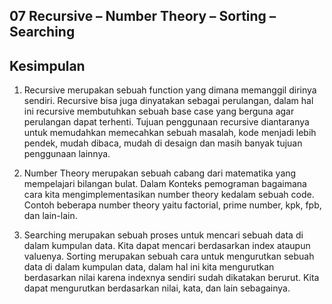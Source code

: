 ## 07 Recursive – Number Theory – Sorting – Searching
## Kesimpulan

1. Recursive merupakan sebuah function yang dimana memanggil dirinya sendiri. Recursive bisa juga dinyatakan sebagai perulangan, dalam hal ini recursive membutuhkan sebuah base case yang berguna agar perulangan dapat terhenti. Tujuan penggunaan recursive diantaranya untuk memudahkan memecahkan sebuah masalah, kode menjadi lebih pendek, mudah dibaca, mudah di desaign dan masih banyak tujuan penggunaan lainnya.

2. Number Theory merupakan sebuah cabang dari matematika yang mempelajari bilangan bulat. Dalam Konteks pemograman bagaimana cara kita mengimplementasikan number theory kedalam sebuah code. Contoh beberapa number theory yaitu factorial, prime number, kpk, fpb, dan lain-lain.

3. Searching merupakan sebuah proses untuk mencari sebuah data di dalam kumpulan data. Kita dapat mencari berdasarkan index ataupun valuenya. Sorting merupakan sebuah cara untuk mengurutkan sebuah data di dalam kumpulan data, dalam hal ini kita mengurutkan berdasarkan nilai karena indexnya sendiri sudah dikatakan berurut. Kita dapat mengurutkan berdasarkan nilai, kata, dan lain sebagainya. 

